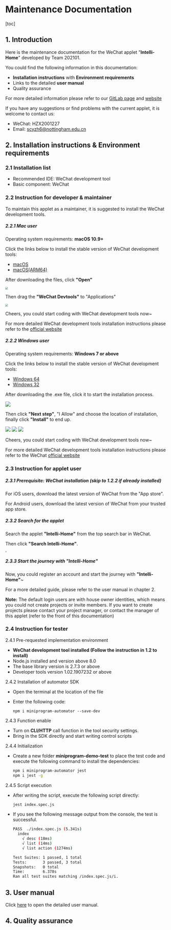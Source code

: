 # Maintenance Documentation

[toc]



## 1. Introduction 

Here is the maintenance documentation for the WeChat applet "**Intelli-Home**" developed by Team 202101.

You could find the following information in this documentation:

- **Installation instructions** with **Environment requirements**
- Links to the detailed **user manual**
- Quality assurance



For more detailed information please refer to our [GitLab page](https://csprojects.nottingham.edu.cn/scyzh6/team202101.git) and [website](http://cslinux.nottingham.edu.cn/~Team202101/index.html)

If you have any suggestions or find problems with the current applet, it is welcome to contact us:

- WeChat: HZX2001227
-  Email: scyzh6@nottingham.edu.cn





## 2. Installation instructions & Environment requirements

### 2.1 Installation list

- Recommended  IDE: WeChat development tool
- Basic component: WeChat



### 2.2 Instruction for developer & maintainer

To maintain this applet as a maintainer, it is suggested to install the WeChat development tools.

##### 2.2.1 Mac user

Operating system requirements:  **macOS 10.9+**

Click the links below to install the stable version of WeChat development tools:

- [macOS](https://servicewechat.com/wxa-dev-logic/download_redirect?type=darwin&from=mpwiki&download_version=1052203070&version_type=1)
- [macOS(ARM64)](https://dldir1.qq.com/WechatWebDev/beta/wechat_devtools_1.06.2203070.dmg)

After downloading the files, click **"Open"**

<img src="images\mac_download1.png" style="zoom: 50%;" />

Then drag the **"WeChat Devtools"** to "Applications"

<img src="images\mac_download2.png" style="zoom: 50%">



Cheers, you could start coding with WeChat development tools now~

For more detailed WeChat development tools installation instructions please refer to the [official website](https://developers.weixin.qq.com/miniprogram/dev/devtools/download.html)



##### 2.2.2 Windows user

Operating system requirements:  **Windows 7 or above**

Click the links below to install the stable version of WeChat development tools: 

- [Windows 64](https://servicewechat.com/wxa-dev-logic/download_redirect?type=x64&from=mpwiki&download_version=1052203070&version_type=1)
- [Windows 32](https://servicewechat.com/wxa-dev-logic/download_redirect?type=ia32&from=mpwiki&download_version=1052203070&version_type=1)

After downloading the .exe file, click it to start the installation process. 

<img src="images\icon.png"/>

Then click **"Next step"**, "I Allow" and choose the location of installation, finally click **"Install"** to end up.

<img src="images\next.png" />

<img src="images\agree.png"/>

<img src="images\install.png"/>

Cheers, you could start coding with WeChat development tools now~

For more detailed WeChat development tools installation instructions please refer to the WeChat [official website](https://developers.weixin.qq.com/miniprogram/dev/devtools/download.html)



### 2.3 Instruction for applet user

##### 2.3.1 Prerequisite: WeChat installation (skip to 1.2.2 if already installed)

For iOS users, download the latest version of WeChat from the "App store".

For Android users, download the latest version of  WeChat from your trusted app store.



##### 2.3.2 Search for the applet

Search the applet **"Intelli-Home"** from the top search bar in WeChat.



Then click **"Search Intelli-Home"**.

<img src="images\search.jpg" style="zoom:25%;" />





##### 2.3.3 Start the journey with "Intelli-Home"

Now, you could register an account and start the journey with **"Intelli-Home"**~  

For a more detailed guide, please refer to the user manual in chapter 2.

**Note:** The default login users are with house owner identities, which means you could not create projects or invite members. If you want to create projects please contact your project manager, or contact the manager of this applet (refer to the front of this documentation)



### 2.4 Instruction for tester

2.4.1 Pre-requested implementation environment

- **WeChat development tool installed (Follow the instruction in 1.2 to install)**
- Node.js installed and version above 8.0
- The base library version is 2.7.3 or above
- Developer tools version 1.02.1907232 or above



2.4.2 Installation of automator SDK

- Open the terminal at the location of the file

- Enter the following code:

  ```
  npm i miniprogram-automator --save-dev
  ```



2.4.3 Function enable

- Turn on **CLI/HTTP** call function in the tool security settings.
- Bring in the SDK directly and start writing control scripts



2.4.4 Initialization

- Create a new folder **miniprogram-demo-test** to place the test code and execute the following command to install the dependencies:

  ```bash
  npm i miniprogram-automator jest
  npm i jest -g
  ```

  

2.4.5 Script execution

- After writing the script, execute the following script directly: 

  ```bash
  jest index.spec.js
  ```

- If you see the following message output from the console, the test is successful.

  ```bash
  PASS  ./index.spec.js (5.341s)
    index
      √ desc (18ms)
      √ list (14ms)
      √ list action (1274ms)
  
  Test Suites: 1 passed, 1 total
  Tests:       3 passed, 3 total
  Snapshots:   0 total
  Time:        6.378s
  Ran all test suites matching /index.spec.js/i.
  ```



## 3. User manual

Click [here](User_manual.md) to open the detailed user manual.

## 4. Quality assurance






